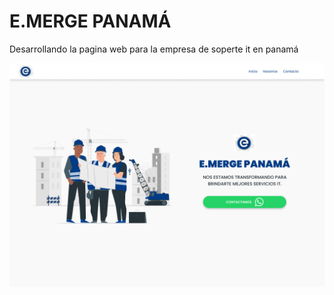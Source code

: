 # E.MERGE PANAMÁ

Desarrollando la pagina web para la empresa de soperte it en panamá

![ScreenShot](./img/emerge-desing.png)
